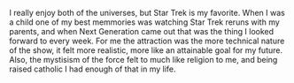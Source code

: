 I really enjoy both of the universes, but Star Trek is my favorite. When I was a child one of my best memmories was watching Star Trek reruns with my parents, and when Next Generation came out that was the thing I looked forward to every week. For me the attraction was the more technical nature of the show, it felt more realistic, more like an attainable goal for my future. Also, the mystisism of the force felt to much like religion to me, and being raised catholic I had enough of that in my life.
